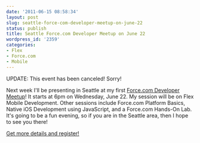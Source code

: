 ```yaml
---
date: '2011-06-15 08:58:34'
layout: post
slug: seattle-force-com-developer-meetup-on-june-22
status: publish
title: Seattle Force.com Developer Meetup on June 22
wordpress_id: '2359'
categories:
- Flex
- Force.com
- Mobile
---
```


UPDATE: This event has been canceled!  Sorry!

Next week I'll be presenting in Seattle at my first [Force.com Developer Meetup](http://www.developerforce.com/events/seattle_developer_meetup/registration.php?d=70130000000G4WO)!  It starts at 6pm on Wednesday, June 22.  My session will be on Flex Mobile Development. Other sessions include Force.com Platform Basics, Native iOS Development using JavaScript, and a Force.com Hands-On Lab.  It's going to be a fun evening, so if you are in the Seattle area, then I hope to see you there!

[Get more details and register!](http://www.developerforce.com/events/seattle_developer_meetup/registration.php?d=70130000000G4WO)
